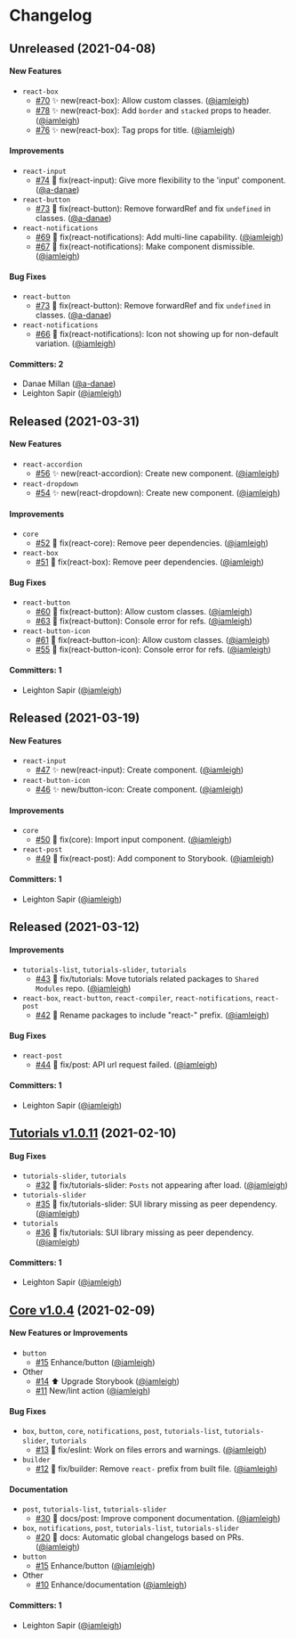 # Changelog

## Unreleased (2021-04-08)

#### New Features
* `react-box`
  * [#70](https://github.com/wpmudev/shared-ui-react/pull/70) ✨ new(react-box): Allow custom classes. ([@iamleigh](https://github.com/iamleigh))
  * [#78](https://github.com/wpmudev/shared-ui-react/pull/78) ✨ new(react-box): Add `border` and `stacked` props to header. ([@iamleigh](https://github.com/iamleigh))
  * [#76](https://github.com/wpmudev/shared-ui-react/pull/76) ✨ new(react-box): Tag props for title. ([@iamleigh](https://github.com/iamleigh))

#### Improvements
* `react-input`
  * [#74](https://github.com/wpmudev/shared-ui-react/pull/74) 🐛 fix(react-input): Give more flexibility to the 'input' component. ([@a-danae](https://github.com/a-danae))
* `react-button`
  * [#73](https://github.com/wpmudev/shared-ui-react/pull/73) 🐛 fix(react-button): Remove forwardRef and fix `undefined` in classes. ([@a-danae](https://github.com/a-danae))
* `react-notifications`
  * [#69](https://github.com/wpmudev/shared-ui-react/pull/69) 🐛 fix(react-notifications): Add multi-line capability. ([@iamleigh](https://github.com/iamleigh))
  * [#67](https://github.com/wpmudev/shared-ui-react/pull/67) 🐛 fix(react-notifications): Make component dismissible. ([@iamleigh](https://github.com/iamleigh))

#### Bug Fixes
* `react-button`
  * [#73](https://github.com/wpmudev/shared-ui-react/pull/73) 🐛 fix(react-button): Remove forwardRef and fix `undefined` in classes. ([@a-danae](https://github.com/a-danae))
* `react-notifications`
  * [#66](https://github.com/wpmudev/shared-ui-react/pull/66) 🐛 fix(react-notifications): Icon not showing up for non-default variation. ([@iamleigh](https://github.com/iamleigh))

#### Committers: 2
- Danae Millan ([@a-danae](https://github.com/a-danae))
- Leighton Sapir ([@iamleigh](https://github.com/iamleigh))

## Released (2021-03-31)

#### New Features
* `react-accordion`
  * [#56](https://github.com/wpmudev/shared-ui-react/pull/56) ✨ new(react-accordion): Create new component. ([@iamleigh](https://github.com/iamleigh))
* `react-dropdown`
  * [#54](https://github.com/wpmudev/shared-ui-react/pull/54) ✨ new(react-dropdown): Create new component. ([@iamleigh](https://github.com/iamleigh))

#### Improvements
* `core`
  * [#52](https://github.com/wpmudev/shared-ui-react/pull/52) 🐛 fix(react-core): Remove peer dependencies. ([@iamleigh](https://github.com/iamleigh))
* `react-box`
  * [#51](https://github.com/wpmudev/shared-ui-react/pull/51) 🐛 fix(react-box): Remove peer dependencies. ([@iamleigh](https://github.com/iamleigh))

#### Bug Fixes
* `react-button`
  * [#60](https://github.com/wpmudev/shared-ui-react/pull/60) 🐛 fix(react-button): Allow custom classes. ([@iamleigh](https://github.com/iamleigh))
  * [#63](https://github.com/wpmudev/shared-ui-react/pull/63) 🐛 fix(react-button): Console error for refs. ([@iamleigh](https://github.com/iamleigh))
* `react-button-icon`
  * [#61](https://github.com/wpmudev/shared-ui-react/pull/61) 🐛 fix(react-button-icon): Allow custom classes. ([@iamleigh](https://github.com/iamleigh))
  * [#55](https://github.com/wpmudev/shared-ui-react/pull/55) 🐛 fix(react-button-icon): Console error for refs. ([@iamleigh](https://github.com/iamleigh))

#### Committers: 1
- Leighton Sapir ([@iamleigh](https://github.com/iamleigh))

## Released (2021-03-19)

#### New Features
* `react-input`
  * [#47](https://github.com/wpmudev/shared-ui-react/pull/47) ✨ new(react-input): Create component. ([@iamleigh](https://github.com/iamleigh))
* `react-button-icon`
  * [#46](https://github.com/wpmudev/shared-ui-react/pull/46) ✨ new/button-icon: Create component. ([@iamleigh](https://github.com/iamleigh))

#### Improvements
* `core`
  * [#50](https://github.com/wpmudev/shared-ui-react/pull/50) 🐛 fix(core): Import input component. ([@iamleigh](https://github.com/iamleigh))
* `react-post`
  * [#49](https://github.com/wpmudev/shared-ui-react/pull/49) 🐛 fix(react-post): Add component to Storybook. ([@iamleigh](https://github.com/iamleigh))

#### Committers: 1
- Leighton Sapir ([@iamleigh](https://github.com/iamleigh))

## Released (2021-03-12)

#### Improvements
* `tutorials-list`, `tutorials-slider`, `tutorials`
  * [#43](https://github.com/wpmudev/shared-ui-react/pull/43) 🚚 fix/tutorials: Move tutorials related packages to `Shared Modules` repo. ([@iamleigh](https://github.com/iamleigh))
* `react-box`, `react-button`, `react-compiler`, `react-notifications`, `react-post`
  * [#42](https://github.com/wpmudev/shared-ui-react/pull/42) 🚚 Rename packages to include "react-" prefix. ([@iamleigh](https://github.com/iamleigh))

#### Bug Fixes
* `react-post`
  * [#44](https://github.com/wpmudev/shared-ui-react/pull/44) 🐛 fix/post: API url request failed. ([@iamleigh](https://github.com/iamleigh))

#### Committers: 1
- Leighton Sapir ([@iamleigh](https://github.com/iamleigh))

## [Tutorials v1.0.11](https://www.npmjs.com/package/@wpmudev/react-tutorials) (2021-02-10)

#### Bug Fixes
* `tutorials-slider`, `tutorials`
  * [#32](https://github.com/wpmudev/shared-ui-react/pull/32) 🐛 fix/tutorials-slider: `Posts` not appearing after load. ([@iamleigh](https://github.com/iamleigh))
* `tutorials-slider`
  * [#35](https://github.com/wpmudev/shared-ui-react/pull/35) 🐛 fix/tutorials-slider: SUI library missing as peer dependency. ([@iamleigh](https://github.com/iamleigh))
* `tutorials`
  * [#36](https://github.com/wpmudev/shared-ui-react/pull/36) 🐛 fix/tutorials: SUI library missing as peer dependency. ([@iamleigh](https://github.com/iamleigh))

#### Committers: 1
- Leighton Sapir ([@iamleigh](https://github.com/iamleigh))

## [Core v1.0.4](https://www.npmjs.com/package/@wpmudev/shared-ui-react) (2021-02-09)

#### New Features or Improvements
* `button`
  * [#15](https://github.com/wpmudev/shared-ui-react/pull/15) Enhance/button ([@iamleigh](https://github.com/iamleigh))
* Other
  * [#14](https://github.com/wpmudev/shared-ui-react/pull/14) ⬆️ Upgrade Storybook ([@iamleigh](https://github.com/iamleigh))
  * [#11](https://github.com/wpmudev/shared-ui-react/pull/11) New/lint action ([@iamleigh](https://github.com/iamleigh))

#### Bug Fixes
* `box`, `button`, `core`, `notifications`, `post`, `tutorials-list`, `tutorials-slider`, `tutorials`
  * [#13](https://github.com/wpmudev/shared-ui-react/pull/13) 🐛 fix/eslint: Work on files errors and warnings. ([@iamleigh](https://github.com/iamleigh))
* `builder`
  * [#12](https://github.com/wpmudev/shared-ui-react/pull/12) 🐛 fix/builder: Remove `react-` prefix from built file. ([@iamleigh](https://github.com/iamleigh))

#### Documentation
* `post`, `tutorials-list`, `tutorials-slider`
  * [#30](https://github.com/wpmudev/shared-ui-react/pull/30) 📝 docs/post: Improve component documentation. ([@iamleigh](https://github.com/iamleigh))
* `box`, `notifications`, `post`, `tutorials-list`, `tutorials-slider`
  * [#20](https://github.com/wpmudev/shared-ui-react/pull/20) 📝 docs: Automatic global changelogs based on PRs. ([@iamleigh](https://github.com/iamleigh))
* `button`
  * [#15](https://github.com/wpmudev/shared-ui-react/pull/15) Enhance/button ([@iamleigh](https://github.com/iamleigh))
* Other
  * [#10](https://github.com/wpmudev/shared-ui-react/pull/10) Enhance/documentation ([@iamleigh](https://github.com/iamleigh))

#### Committers: 1
- Leighton Sapir ([@iamleigh](https://github.com/iamleigh))